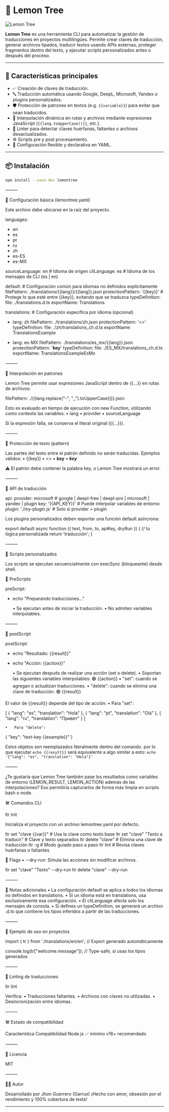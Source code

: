 
# 🍋 Lemon Tree

![Lemon Tree](https://img.garrux.dev/docs/lemon-tree/swok58n6.png)

**Lemon Tree** es una herramienta CLI para automatizar la gestión de traducciones en proyectos multilingües. Permite crear claves de traducción, generar archivos tipados, traducir textos usando APIs externas, proteger fragmentos dentro del texto, y ejecutar scripts personalizados antes o después del proceso.

---

## 🚀 Características principales

- ✅ Creación de claves de traducción.
- 🔤 Traducción automática usando Google, DeepL, Microsoft, Yandex o plugins personalizados.
- 🛡 Protección de patrones en textos (e.g. `{{variable}}`) para evitar que sean traducidos.
- 🧠 Interpolación dinámica en rutas y archivos mediante expresiones JavaScript (`{{lang.toUpperCase()}}`, etc.).
- 🧪 Linter para detectar claves huérfanas, faltantes o archivos desactualizados.
- ⚙️ Scripts pre y post procesamiento.
- 🧩 Configuración flexible y declarativa en YAML.

---

## 📦 Instalación

```bash
npm install --save-dev lemontree
```

⸻

🧾 Configuración básica (lemontree.yaml)

Este archivo debe ubicarse en la raíz del proyecto.

languages:
  - en
  - es
  - pt
  - ru
  - zh
  - es-ES
  - es-MX

sourceLanguage: en       # Idioma de origen
cliLanguage: es          # Idioma de los mensajes de CLI (es | en)

default:                 # Configuración común para idiomas no definidos explícitamente
  filePattern: ./translations/{{lang}}/{{lang}}.json
  protectionPattern: '{{key}}'  # Protege lo que esté entre {{key}}, evitando que se traduzca
  typeDefinition:
    file: ./translations.d.ts
    exportName: Translations

translations:            # Configuración específica por idioma (opcional)
  - lang: zh
    filePattern: ./translations/zh.json
    protectionPattern: '<<key>>'
    typeDefinition:
      file: ./zh/translations_ch.d.ts
      exportName: TranslationsExample

  - lang: es-MX
    filePattern: ./translations/es_mx/{{lang}}.json
    protectionPattern: '__key__'
    typeDefinition:
      file: ./ES_MX/translations_ch.d.ts
      exportName: TranslationsExampleEsMx


⸻

🧠 Interpolación en patrones

Lemon Tree permite usar expresiones JavaScript dentro de {{...}} en rutas de archivos:

filePattern: ./{{lang.replace("-", "_").toUpperCase()}}.json

Esto es evaluado en tiempo de ejecución con new Function, utilizando como contexto las variables:
	•	lang
	•	provider
	•	sourceLanguage

Si la expresión falla, se conserva el literal original ({{...}}).

⸻

🔐 Protección de texto (pattern)

Las partes del texto entre el patrón definido no serán traducidas.
Ejemplos válidos:
	•	{{key}}
	•	<<key>>
	•	__key__
	•	***key***

⚠️ El patrón debe contener la palabra key, o Lemon Tree mostrará un error.

⸻

🔌 API de traducción

api:
  provider: microsoft     # google | deepl-free | deepl-pro | microsoft | yandex | plugin
  key: '{{API_KEY}}'      # Puede interpolar variables de entorno
  plugin: './my-plugin.js' # Solo si provider = plugin

Los plugins personalizados deben exportar una función default asíncrona:

export default async function ({ text, from, to, apiKey, dryRun }) {
  // tu lógica personalizada
  return 'traducción';
}


⸻

🧩 Scripts personalizados

Los scripts se ejecutan secuencialmente con execSync (bloqueante) desde shell.

🔹 PreScripts

preScript:
  - echo "Preparando traducciones..."

	•	Se ejecutan antes de iniciar la traducción.
	•	No admiten variables interpolables.

⸻

🔹 postScript

postScript:
  - echo "Resultado: {{result}}"
  - echo "Acción: {{action}}"

	•	Se ejecutan después de realizar una acción (set o delete).
	•	Soportan las siguientes variables interpolables: 🟢 {{action}}
	•	"set": cuando se agregan o actualizan traducciones.
	•	"delete": cuando se elimina una clave de traducción. 🟢 {{result}}

El valor de {{result}} depende del tipo de acción:
	•	Para "set":

[
  { "lang": "es", "translation": "Hola" },
  { "lang": "pt", "translation": "Olá" },
  { "lang": "ru", "translation": "Привет" }
]


	•	Para "delete":

{ "key": "text-key {{example}}" }



Estos objetos son reemplazados literalmente dentro del comando.
por lo que ejecutar `echo {{result}}` será equivalente a algo similar a esto:
`echo '{"lang": "es", "translation": "Hola"}'`

⸻

¿Te gustaría que Lemon Tree también pase los resultados como variables de entorno (LEMON_RESULT, LEMON_ACTION) además de las interpolaciones?
Eso permitiría capturarlos de forma más limpia en scripts bash o node.

🛠 Comandos CLI

ltr init

Inicializa el proyecto con un archivo lemontree.yaml por defecto.

ltr set "clave {{var}}"           # Usa la clave como texto base
ltr set "clave" "Texto a traducir" # Clave y texto separados
ltr delete "clave"                # Elimina una clave de traducción
ltr -g                            # Modo guiado paso a paso
ltr lint                          # Revisa claves huérfanas o faltantes

🔸 Flags
	•	--dry-run: Simula las acciones sin modificar archivos.

ltr set "clave" "Texto" --dry-run
ltr delete "clave" --dry-run


⸻

📌 Notas adicionales
	•	La configuración default se aplica a todos los idiomas no definidos en translations.
	•	Si un idioma está en translations, usa exclusivamente esa configuración.
	•	El cliLanguage afecta solo los mensajes de consola.
	•	Si defines un typeDefinition, se generará un archivo .d.ts que contiene los tipos inferidos a partir de las traducciones.

⸻

💬 Ejemplo de uso en proyectos

import { tr } from './translations/en/en'; // Export generado automáticamente

console.log(tr["welcome.message"]); // Type-safe, si usas los tipos generados


⸻

🧼 Linting de traducciones

ltr lint

Verifica:
	•	Traducciones faltantes.
	•	Archivos con claves no utilizadas.
	•	Desincronización entre idiomas.

⸻

🛠 Estado de compatibilidad

Característica	Compatibilidad
Node.js	✅ mínimo v16+ recomendado


⸻

📄 Licencia

MIT

⸻

🧑‍💻 Autor

Desarrollado por Jhon Guerrero (Garrux)
¡Hecho con amor, obsesión por el rendimiento y 100% cobertura de tests!

---
